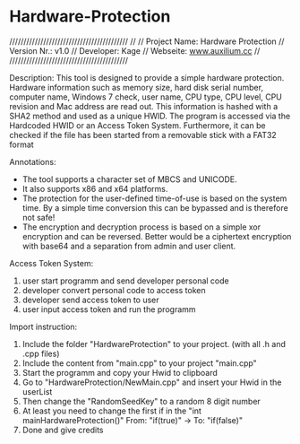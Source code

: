 # Hardware-Protection

//////////////////////////////////////////
//
//	Project Name:	Hardware Protection
//	Version Nr.:	v1.0
//	Developer:		Kage
//	Webseite:		www.auxilium.cc
//
//////////////////////////////////////////


Description:
This tool is designed to provide a simple hardware protection.
Hardware information such as memory size, hard disk serial number, computer name, Windows 7 check,
user name, CPU type, CPU level, CPU revision and Mac address are read out.
This information is hashed with a SHA2 method and used as a unique HWID.
The program is accessed via the Hardcoded HWID or an Access Token System.
Furthermore, it can be checked if the file has been started from a removable stick with a FAT32 format


Annotations:
- The tool supports a character set of MBCS and UNICODE.
- It also supports x86 and x64 platforms.
- The protection for the user-defined time-of-use is based on the system time. 
  By a simple time conversion this can be bypassed and is therefore not safe!
- The encryption and decryption process is based on a simple xor encryption and can be reversed.
  Better would be a ciphertext encryption with base64 and a separation from admin and user client.


Access Token System:
1. user start programm and send developer personal code
2. developer convert personal code to access token
3. developer send access token to user
4. user input access token and run the programm


Import instruction:
1. Include the folder "HardwareProtection" to your project. (with all .h and .cpp files)
2. Include the content from "main.cpp" to your project "main.cpp"
3. Start the programm and copy your Hwid to clipboard
4. Go to "HardwareProtection/NewMain.cpp" and insert your Hwid in the userList
5. Then change the "RandomSeedKey" to a random 8 digit number
6. At least you need to change the first if in the "int mainHardwareProtection()"
	From: "if(true)" ->	To: "if(false)"
7. Done and give credits 
